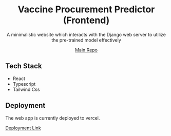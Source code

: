 <div align="center">

# Vaccine Procurement Predictor (Frontend)
A minimalistic website which interacts with the Django web server to utilize the pre-trained model effectively

[Main Repo](https://github.com/ota0912/Vaccine-Procurement-Predictor)
</div>

## Tech Stack
- React
- Typescript
- Tailwind Css

## Deployment
The web app is currently deployed to vercel.

[Deployment Link](https://vpp-fend.vercel.app/)
